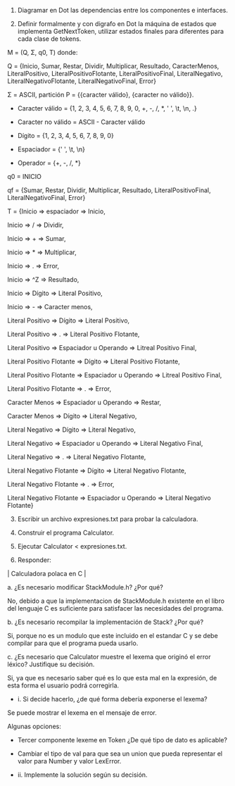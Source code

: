 1. Diagramar en Dot las dependencias entre los componentes e interfaces.

2. Definir formalmente y con digrafo en Dot la máquina de estados que implementa GetNextToken, utilizar estados finales para diferentes para cada clase de tokens.

M = (Q, Σ, q0, T) donde:

Q = {Inicio, Sumar, Restar, Dividir, Multiplicar, Resultado, CaracterMenos, LiteralPositivo, LiteralPositivoFlotante, LiteralPositivoFinal, LiteralNegativo, LiteralNegativoFlotante, LiteralNegativoFinal, Error}

Σ = ASCII, partición P = {{caracter válido}, {caracter no válido}}.

  - Caracter válido = {1, 2, 3, 4, 5, 6, 7, 8, 9, 0, +, -, /, *, ' ', \t, \n, .}

  - Caracter no válido = ASCII - Caracter válido

  - Dígito = {1, 2, 3, 4, 5, 6, 7, 8, 9, 0}

  - Espaciador = {' ', \t, \n}

  - Operador = {+, -, /, *}

q0 = INICIO

qf = {Sumar, Restar, Dividir, Multiplicar, Resultado, LiteralPositivoFinal, LiteralNegativoFinal, Error}

T = {Inicio => espaciador => Inicio, 

Inicio => / => Dividir, 

Inicio => + => Sumar, 

Inicio => * => Multiplicar, 

Inicio => . => Error,  

Inicio => ^Z => Resultado, 

Inicio => Dígito => Literal Positivo, 

Inicio => - => Caracter menos,

Literal Positivo => Dígito => Literal Positivo, 

Literal Positivo => . => Literal Positivo Flotante,

Literal Positivo => Espaciador u Operando => Litreal Positivo Final, 

Literal Positivo Flotante => Dígito => Literal Positivo Flotante,

Literal Positivo Flotante => Espaciador u Operando => Litreal Positivo Final, 

Literal Positivo Flotante => . => Error, 

Caracter Menos => Espaciador u Operando => Restar, 

Caracter Menos => Dígito => Literal Negativo,

Literal Negativo => Dígito => Literal Negativo,

Literal Negativo => Espaciador u Operando => Literal Negativo Final, 

Literal Negativo => . => Literal Negativo Flotante,

Literal Negativo Flotante => Dígito => Literal Negativo Flotante,

Literal Negativo Flotante => . => Error, 

Literal Negativo Flotante => Espaciador u Operando => Literal Negativo Flotante}

3. Escribir un archivo expresiones.txt para probar la calculadora.

4. Construir el programa Calculator.

5. Ejecutar Calculator < expresiones.txt.

6. Responder:

| Calculadora polaca en C |

a. ¿Es necesario modificar StackModule.h? ¿Por qué?

No, debido a que la implementacion de StackModule.h existente en el libro del lenguaje C es suficiente para satisfacer las necesidades del programa.

b. ¿Es necesario recompilar la implementación de Stack? ¿Por qué?

Si, porque no es un modulo que este incluido en el estandar C y se debe compilar para que el programa pueda usarlo.

c. ¿Es necesario que Calculator muestre el lexema que originó el error léxico? Justifique su decisión.

Si, ya que es necesario saber qué es lo que esta mal en la expresión, de esta forma el usuario podrá corregirla.

- i. Si decide hacerlo, ¿de qué forma debería exponerse el lexema?
  
Se puede mostrar el lexema en el mensaje de error.

Algunas opciones:

  - Tercer componente lexeme en Token ¿De qué tipo de dato es aplicable?


  - Cambiar el tipo de val para que sea un union que pueda representar el valor para Number y valor LexError.

- ii. Implemente la solución según su decisión.
